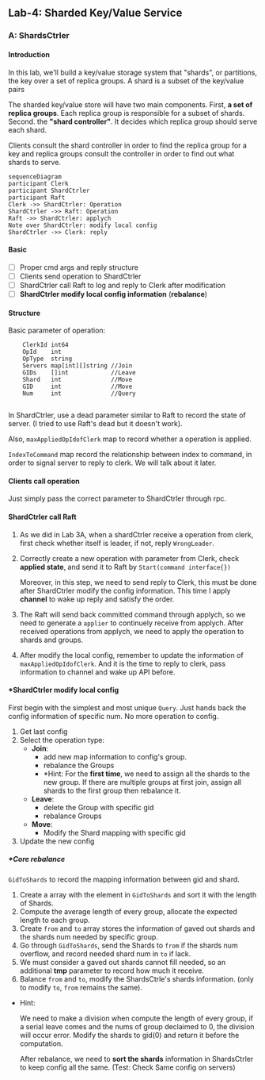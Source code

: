 ## Lab-4: Sharded Key/Value Service

### A: ShardsCtrler

#### Introduction

In this lab, we'll build a key/value storage system that "shards", or partitions, the key over a set of replica groups. A shard is a subset of the key/value pairs

The sharded key/value store will have two main components. First, **a set of replica groups**. Each replica group is responsible for a subset of shards. Second. the **"shard controller"**. It decides which replica group should serve each shard.

Clients consult the shard controller in order to find the replica group for a key and replica groups consult the controller in order to find out what shards to serve.

```mermaid
sequenceDiagram
participant Clerk 
participant ShardCtrler
participant Raft
Clerk ->> ShardCtrler: Operation
ShardCtrler ->> Raft: Operation
Raft ->> ShardCtrler: applych
Note over ShardCtrler: modify local config
ShardCtrler ->> Clerk: reply
```

#### Basic

- [ ] Proper cmd args and reply structure
- [ ] Clients send operation to ShardCtrler
- [ ] ShardCtrler call Raft to log and reply to Clerk after modification
- [ ] **ShardCtrler modify local config information** (**rebalance**)

#### Structure

Basic parameter of operation:

```
	ClerkId int64
	OpId    int
	OpType  string
	Servers map[int][]string //Join
	GIDs    []int            //Leave
	Shard   int              //Move
	GID     int              //Move
	Num     int              //Query
	
```

In ShardCtrler, use a dead parameter similar to Raft to record the state of server. (I tried to use Raft's dead but it doesn't work). 

Also, `maxAppliedOpIdofClerk` map to record whether a operation is applied.

`IndexToCommand` map record the relationship between index to command, in order to signal server to reply to clerk. We will talk about it later.

#### Clients call operation

Just simply pass the correct parameter to ShardCtrler through rpc.

#### ShardCtrler call Raft

1. As we did in Lab 3A, when a shardCtrler receive a operation from clerk, first check whether itself is leader, if not, reply `WrongLeader`.

2. Correctly create a new operation with parameter from Clerk, check **applied state**, and send it to Raft by `Start(command interface{})`

   Moreover, in this step, we need to send reply to Clerk, this must be done after ShardCtrler modify the config information. This time I apply **channel** to wake up reply and satisfy the order.

3. The Raft will send back committed command through applych, so we need to generate a `applier` to continuely receive from applych. After received operations from applych, we need to apply the operation to shards and groups.

4. After modify the local config, remember to update the information of `maxAppliedOpIdofClerk`. And it is the time to reply to clerk, pass information to channel and wake up API before.

#### *ShardCtrler modify local config

First begin with the simplest and most unique `Query`. Just hands back the config information of specific num. No more operation to config.

1. Get last config
2. Select the operation type:
   - **Join**: 
     - add new map information to config's group. 
     - rebalance the Groups
     - *Hint: For the **first time**, we need to assign all the shards to the new group. If there are multiple groups at first join, assign all shards to the first group then rebalance it.
   - **Leave**:
     - delete the Group with specific gid
     - rebalance Groups
   - **Move**: 
     - Modify the Shard mapping with specific gid
3. Update the new config

##### *Core **rebalance**

`GidToShards` to record the mapping information between gid and shard.

1. Create a array with the element in `GidToShards` and sort it with the length of Shards.
2. Compute the average length of every group, allocate the expected length to each group.
3. Create `from` and `to` array stores the information of gaved out shards and the shards num needed by specific group.
4. Go through `GidToShards`, send the Shards to `from` if the shards num overflow, and record needed shard num in `to` if lack.
5. We must consider a gaved out shards cannot fill needed, so an additional **tmp** parameter to record how much it receive.
6. Balance `from` and `to`, modify the ShardsCtrle's shards information. (only to modify `to`, `from` remains the same).

- Hint:

  We need to make a division when compute the length of every group, if a serial leave comes and the nums of group declaimed to 0, the division will occur error. Modify the shards to gid(0) and return it before the computation.

  After rebalance, we need to **sort the shards** information in ShardsCtrler to keep config all the same. (Test: Check Same config on servers)

 

